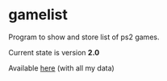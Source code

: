 # gamelist
Program to show and store list of ps2 games.

Current state is version **2.0**

Available [here](http://1tb.dx.am/gameList/) (with all my data)
